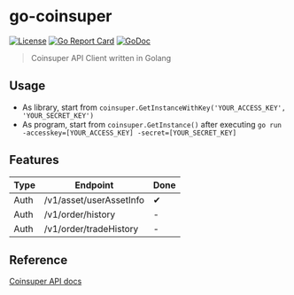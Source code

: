 # go-coinsuper
[![License](http://img.shields.io/badge/license-MIT-blue.svg)](https://raw.githubusercontent.com/hexoul/go-coinsuper/master/LICENSE)
[![Go Report Card](https://goreportcard.com/badge/github.com/hexoul/go-coinsuper)](https://goreportcard.com/report/github.com/hexoul/go-coinsuper)
[![GoDoc](https://godoc.org/github.com/hexoul/go-coinsuper?status.svg)](https://godoc.org/github.com/hexoul/go-coinsuper)

> Coinsuper API Client written in Golang

## Usage
- As library, start from `coinsuper.GetInstanceWithKey('YOUR_ACCESS_KEY', 'YOUR_SECRET_KEY')`
- As program, start from `coinsuper.GetInstance()` after executing `go run -accesskey=[YOUR_ACCESS_KEY] -secret=[YOUR_SECRET_KEY]`

## Features
| Type | Endpoint                               | Done |
|------|----------------------------------------|------|
| Auth | /v1/asset/userAssetInfo                | ✔ |
| Auth | /v1/order/history                      | - |
| Auth | /v1/order/tradeHistory                 | - |

## Reference
[Coinsuper API docs](https://github.com/coinsuperapi/API_docs_en)
